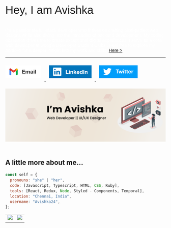 <link rel="preconnect" href="https://fonts.gstatic.com">
<link href="https://fonts.googleapis.com/css2?family=Poppins:wght@400;500;600;700&display=swap" rel="stylesheet">
<p style="font-size:2.5em;font-family: 'Poppins', sans-serif;" >Hey, I am Avishka</p>
<p style="color:white;font-weight:500;font-family: 'Poppins', sans-serif;">
   I'm a passionate full-stack developer who thrives on crafting pixel-perfect web designs while also diving into the intricacies of backend development. My coding obsession drives me to create exceptional digital experiences.
I serve as a core web developer at Google Developer Student Clubs . Feel free to explore my portfolio for a deeper insight into my work and skills. <a href="https://avishka24.github.io/"> Here ></a>
</p>
<hr style="border-color:white;" />
<a target="_blank" href="mailto:gargavishka@gmail.com" target="_blank">
<img style="padding:10px 10px 10px 0px;" height="40em" alt="Email" src="./Email.png" />
</a>
<a target="_blank" href="https://www.linkedin.com/in/avishka24/" target="_blank">
<img style="padding:10px;" height="40em" alt="LinkedIn" src="./Linkedin.png" />
</a>
<a target="_blank" href="https://twitter.com/Avishka_24" target="_blank">
<img style="padding:10px;" height="40em" alt="Twitter" src="./Twitter.png" />
</a>
<div style="padding: 20px 0px;"><img src="./avishka.png" alt="Avishka's Github Banner"></div>

<h2> A little more about me...</h2>

```javascript
const self = {
  pronouns: "she" | "her",
  code: [Javascript, Typescript, HTML, CSS, Ruby],
  tools: [React, Redux, Node, Styled - Components, Temporal],
  location: "Chennai, India",
  username: "Avishka24",
};
```

<table width="100%">
  <tr>
    <td>
<img height="180em" src="https://github-readme-stats.vercel.app/api?username=avishka24&show_icons=true&hide_border=true&theme=dracula" /> </td>
 <td> <img height="180em" src="https://github-readme-stats.vercel.app/api/top-langs/?username=avishka24&show_icons=true&hide_border=true&layout=compact&langs_count=8&theme=dracula"/> </td>
  </tr>
 <table>
